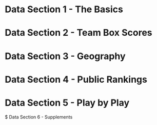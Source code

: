 # Data Section 1 - The Basics

# Data Section 2 - Team Box Scores

# Data Section 3 - Geography

# Data Section 4 - Public Rankings

# Data Section 5 - Play by Play

$ Data Section 6 - Supplements
